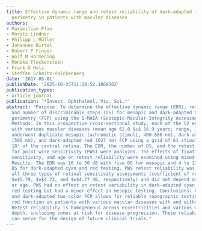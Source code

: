 ```yaml
---
title: Effective dynamic range and retest reliability of dark-adapted two-color fundus-controlled
  perimetry in patients with macular diseases
authors:
- Maximilian Pfau
- Moritz Lindner
- Philipp L Müller
- Johannes Birtel
- Robert P Finger
- Wolf M Harmening
- Monika Fleckenstein
- Frank G Holz
- Steffen Schmitz-Valckenberg
date: '2017-05-01'
publishDate: '2025-10-25T11:28:52.106050Z'
publication_types:
- article-journal
publication: '*Invest. Ophthalmol. Vis. Sci.*'
abstract: "Purpose: To determine the effective dynamic range (EDR), retest reliability,
  and number of discriminable steps (DS) for mesopic and dark-adapted two-color fundus-controlled
  perimetry (FCP) using the S-MAIA (Scotopic-Macular Integrity Assessment) ``micro-perimeter.''
  Methods: In this prospective cross-sectional study, each of the 52 eyes of 52 subjects
  with various macular diseases (mean age 62.0 $±$ 16.9 years; range, 19.1-90.1 years)
  underwent duplicate mesopic (achromatic stimuli, 400-800 nm), dark-adapted cyan
  (505 nm), and dark-adapted red (627 nm) FCP using a grid of 61 stimuli covering
  18° of the central retina. The EDR, the number of DS, and the retest reliability
  for point-wise sensitivity (PWS) were analyzed. The effects of fixation stability,
  sensitivity, and age on retest reliability were examined using mixed-effects models.
  Results: The EDR was 10 to 30 dB with five DS for mesopic and 4 to 17 dB with four
  DS for dark-adapted cyan and red testing. PWS retest reliability was good among
  all three types of retinal sensitivity assessments (coefficient of repeatability
  $±$5.79, $±$4.72, and $±$4.77 dB, respectively) and did not depend on fixation stability
  or age. PWS had no effect on retest variability in dark-adapted cyan and dark-adapted
  red testing but had a minor effect in mesopic testing. Conclusions: Combined mesopic
  and dark-adapted two-color FCP allows for reliable topographic testing of cone and
  rod function in patients with various macular diseases with and without foveal fixation.
  Retest reliability is homogeneous across eccentricities and various degrees of scotoma
  depth, including zones at risk for disease progression. These reliability estimates
  can serve for the design of future clinical trials."
---
```

